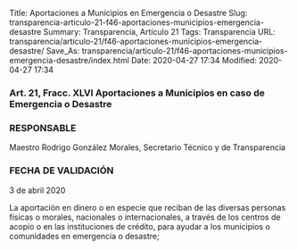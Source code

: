Title: Aportaciones a Municipios en Emergencia o Desastre
Slug: transparencia-articulo-21-f46-aportaciones-municipios-emergencia-desastre
Summary: Transparencia, Artículo 21
Tags: Transparencia
URL: transparencia/articulo-21/f46-aportaciones-municipios-emergencia-desastre/
Save_As: transparencia/articulo-21/f46-aportaciones-municipios-emergencia-desastre/index.html
Date: 2020-04-27 17:34
Modified: 2020-04-27 17:34


### Art. 21, Fracc. XLVI Aportaciones a Municipios en caso de Emergencia o Desastre

### RESPONSABLE

Maestro Rodrigo González Morales, Secretario Técnico y de Transparencia

### FECHA DE VALIDACIÓN

3 de abril 2020

La aportación en dinero o en especie que reciban de las diversas personas físicas o morales, nacionales o internacionales, a través de los centros de acopio o en las instituciones de crédito, para ayudar a los municipios o comunidades en emergencia o desastre; 


